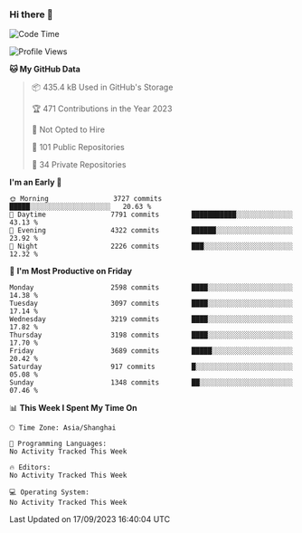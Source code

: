 ### Hi there 👋

<!--
**qbosen/qbosen** is a ✨ _special_ ✨ repository because its `README.md` (this file) appears on your GitHub profile.

Here are some ideas to get you started:

- 🔭 I’m currently working on ...
- 🌱 I’m currently learning ...
- 👯 I’m looking to collaborate on ...
- 🤔 I’m looking for help with ...
- 💬 Ask me about ...
- 📫 How to reach me: ...
- 😄 Pronouns: ...
- ⚡ Fun fact: ...
-->

<!--START_SECTION:waka-->
![Code Time](http://img.shields.io/badge/Code%20Time-2%2C111%20hrs%2036%20mins-blue)

![Profile Views](http://img.shields.io/badge/Profile%20Views-0-blue)

**🐱 My GitHub Data** 

> 📦 435.4 kB Used in GitHub's Storage 
 > 
> 🏆 471 Contributions in the Year 2023
 > 
> 🚫 Not Opted to Hire
 > 
> 📜 101 Public Repositories 
 > 
> 🔑 34 Private Repositories 
 > 
**I'm an Early 🐤** 

```text
🌞 Morning                3727 commits        █████░░░░░░░░░░░░░░░░░░░░   20.63 % 
🌆 Daytime                7791 commits        ███████████░░░░░░░░░░░░░░   43.13 % 
🌃 Evening                4322 commits        ██████░░░░░░░░░░░░░░░░░░░   23.92 % 
🌙 Night                  2226 commits        ███░░░░░░░░░░░░░░░░░░░░░░   12.32 % 
```
📅 **I'm Most Productive on Friday** 

```text
Monday                   2598 commits        ████░░░░░░░░░░░░░░░░░░░░░   14.38 % 
Tuesday                  3097 commits        ████░░░░░░░░░░░░░░░░░░░░░   17.14 % 
Wednesday                3219 commits        ████░░░░░░░░░░░░░░░░░░░░░   17.82 % 
Thursday                 3198 commits        ████░░░░░░░░░░░░░░░░░░░░░   17.70 % 
Friday                   3689 commits        █████░░░░░░░░░░░░░░░░░░░░   20.42 % 
Saturday                 917 commits         █░░░░░░░░░░░░░░░░░░░░░░░░   05.08 % 
Sunday                   1348 commits        ██░░░░░░░░░░░░░░░░░░░░░░░   07.46 % 
```


📊 **This Week I Spent My Time On** 

```text
🕑︎ Time Zone: Asia/Shanghai

💬 Programming Languages: 
No Activity Tracked This Week

🔥 Editors: 
No Activity Tracked This Week

💻 Operating System: 
No Activity Tracked This Week
```


 Last Updated on 17/09/2023 16:40:04 UTC
<!--END_SECTION:waka-->
